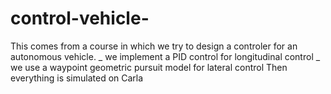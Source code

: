 # control-vehicle-
This comes from a course in which we try to design a controler for an autonomous vehicle.
_ we implement a PID control for longitudinal control
_ we use a waypoint geometric pursuit model for lateral control
Then everything is simulated on Carla
